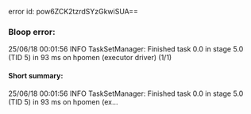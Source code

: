 error id: pow6ZCK2tzrdSYzGkwiSUA==
### Bloop error:

25/06/18 00:01:56 INFO TaskSetManager: Finished task 0.0 in stage 5.0 (TID 5) in 93 ms on hpomen (executor driver) (1/1)
#### Short summary: 

25/06/18 00:01:56 INFO TaskSetManager: Finished task 0.0 in stage 5.0 (TID 5) in 93 ms on hpomen (ex...
